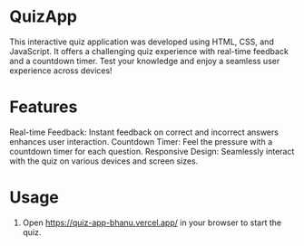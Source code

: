 # QuizApp
This interactive quiz application was developed using HTML, CSS, and JavaScript. 
It offers a challenging quiz experience with real-time feedback and a countdown timer. 
Test your knowledge and enjoy a seamless user experience across devices!
# Features
Real-time Feedback: Instant feedback on correct and incorrect answers enhances user interaction.
Countdown Timer: Feel the pressure with a countdown timer for each question.
Responsive Design: Seamlessly interact with the quiz on various devices and screen sizes.
# Usage
1. Open https://quiz-app-bhanu.vercel.app/ in your browser to start the quiz.


